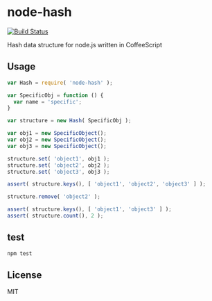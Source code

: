 node-hash
=========

[![Build Status](https://travis-ci.org/fabriziomoscon/node-hash.png?branch=master)](https://travis-ci.org/fabriziomoscon/node-hash)

Hash data structure for node.js written in CoffeeScript

Usage
-----

```JavaScript
var Hash = require( 'node-hash' );

var SpecificObj = function () {
  var name = 'specific';
}

var structure = new Hash( SpecificObj );

var obj1 = new SpecificObject();
var obj2 = new SpecificObject();
var obj3 = new SpecificObject();

structure.set( 'object1', obj1 );
structure.set( 'object2', obj2 );
structure.set( 'object3', obj3 );

assert( structure.keys(), [ 'object1', 'object2', 'object3' ] );

structure.remove( 'object2' );

assert( structure.keys(), [ 'object1', 'object3' ] );
assert( structure.count(), 2 );
```

test
----

```bash
npm test
```

License
-------

MIT
